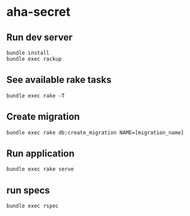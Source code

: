 # aha-secret

## Run dev server

```
bundle install
bundle exec rackup
```

## See available rake tasks

```
bundle exec rake -T
```

## Create migration

```
bundle exec rake db:create_migration NAME=[migration_name]
```

## Run application

```
bundle exec rake serve
```

## run specs

```
bundle exec rspec
```
